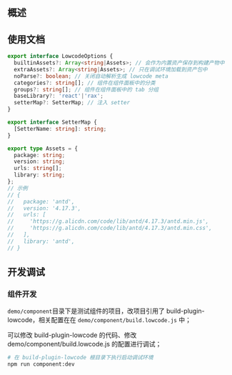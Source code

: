 ## 概述

## 使用文档

```ts
export interface LowcodeOptions {
  builtinAssets?: Array<string|Assets>; // 会作为内置资产保存到构建产物中
  extraAssets?: Array<string|Assets>; // 只在调试环境加载到资产包中
  noParse?: boolean; // 关闭自动解析生成 lowcode meta
  categories?: string[]; // 组件在组件面板中的分类
  groups?: string[]; // 组件在组件面板中的 tab 分组
  baseLibrary?: 'react'|'rax';
  setterMap?: SetterMap; // 注入 setter
}

export interface SetterMap {
  [SetterName: string]: string;
}

export type Assets = {
  package: string;
  version: string;
  urls: string[];
  library: string;
};
// 示例
// {
//   package: 'antd',
//   version: '4.17.3',
//   urls: [
//     'https://g.alicdn.com/code/lib/antd/4.17.3/antd.min.js',
//     'https://g.alicdn.com/code/lib/antd/4.17.3/antd.min.css',
//   ],
//   library: 'antd',
// }
```
## 开发调试
### 组件开发

`demo/component`目录下是测试组件的项目，改项目引用了 build-plugin-lowcode，相关配置在在 `demo/component/build.lowcode.js` 中；

可以修改 build-plugin-lowcode 的代码、修改 demo/component/build.lowcode.js 的配置进行调试；

```bash
# 在 build-plugin-lowcode 根目录下执行启动调试环境
npm run component:dev
```